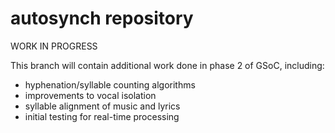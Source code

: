 # autosynch repository

WORK IN PROGRESS

This branch will contain additional work done in phase 2 of GSoC, including:
- hyphenation/syllable counting algorithms
- improvements to vocal isolation
- syllable alignment of music and lyrics
- initial testing for real-time processing
